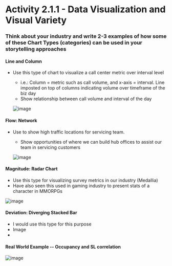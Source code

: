 
# Activity 2.1.1 - Data Visualization and Visual Variety

### Think about your industry and write 2-3 examples of how some of these Chart Types (categories) can be used in your storytelling approaches

#### Line and Column
* Use this type of chart to visualize a call center metric over interval level
  * i.e.: Column = metric such as call volume, and x-axis = interval. Line imposted on top of columns indicating volume over timeframe of the biz day
  * Show relationship between call volume and interval of the day 
 
   ![image](https://github.com/Jeni-D/PUBLIC/assets/145617867/60758b7e-086d-4223-9e9c-0ad994e4dd4c)



#### Flow: Network
* Use to show high traffic locations for servicing team.
  *  Show opportunities of where we can build hub offices to assist our team in servicing customers

  ![image](https://github.com/Jeni-D/PUBLIC/assets/145617867/b08e3fb2-a806-4699-a23a-b94177d736f9)

  


#### Magnitude: Radar Chart 
* Use this type for visualizing survey metrics in our industry (Medallia)
 * Have also seen this used in gaming industry to present stats of a character in MMORPGs

  ![image](https://github.com/Jeni-D/PUBLIC/assets/145617867/3bba494a-370b-48a5-ba1f-cb66f507ded8)



#### Deviation: Diverging Stacked Bar
* I would use this type for this purpose
* Image
* 


#### Real World Example -- Occupancy and SL correlation

![image](https://github.com/Jeni-D/PUBLIC/assets/145617867/28cd4fd4-f3a5-4e2b-9450-35d59924d12d)
